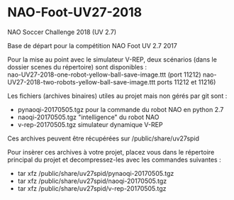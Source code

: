 # NAO-Foot-UV27-2018
NAO Soccer Challenge 2018 (UV 2.7)

Base de départ pour la compétition NAO Foot UV 2.7 2017

Pour la mise au point avec le simulateur V-REP, deux scénarios (dans le dossier scenes du répertoire) sont disponibles :  
nao-UV27-2018-one-robot-yellow-ball-save-image.ttt (port 11212)
nao-UV27-2018-two-robots-yellow-ball-save-image.ttt ports 11212 et 11216)

Les fichiers (archives binaires) utiles au projet mais non gérés par git sont :
- pynaoqi-20170505.tgz   pour la commande du robot NAO en python 2.7
- naoqi-20170505.tgz     "intelligence" du robot NAO
- v-rep-20170505.tgz     simulateur dynamique V-REP

Ces archives peuvent être récupérées sur /public/share/uv27spid 

Pour insèrer ces archives à votre projet, placez vous dans le répertoire principal du projet et decompressez-les avec les commandes suivantes :

- tar xfz /public/share/uv27spid/pynaoqi-20170505.tgz
- tar xfz /public/share/uv27spid/naoqi-20170505.tgz
- tar xfz /public/share/uv27spid/v-rep-20170505.tgz
